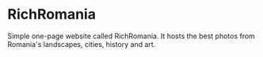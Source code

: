 # RichRomania
Simple one-page website called RichRomania. It hosts the best photos from Romania's landscapes, cities, history and art.
